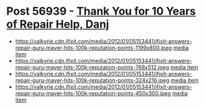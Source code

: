 # Post 56939 - [Thank You for 10 Years of Repair Help, Danj](https://www.ifixit.com/News/56939/thank-you-for-10-years-of-repair-help-danj)

- https://valkyrie.cdn.ifixit.com/media/2012/01/05153441/ifixit-answers-repair-guru-mayer-hits-100k-reputation-points-1199x800.jpeg [media item](media-28398.md)
- https://valkyrie.cdn.ifixit.com/media/2012/01/05153441/ifixit-answers-repair-guru-mayer-hits-100k-reputation-points-768x512.jpeg [media item](media-28398.md)
- https://valkyrie.cdn.ifixit.com/media/2012/01/05153441/ifixit-answers-repair-guru-mayer-hits-100k-reputation-points-324x216.jpeg [media item](media-28398.md)
- https://valkyrie.cdn.ifixit.com/media/2012/01/05153441/ifixit-answers-repair-guru-mayer-hits-100k-reputation-points-450x300.jpeg [media item](media-28398.md)